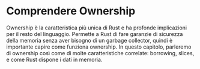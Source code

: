 # Comprendere Ownership

Ownership è la caratteristica più unica di Rust e ha profonde implicazioni per il resto
del linguaggio. Permette a Rust di fare garanzie di sicurezza della memoria senza
aver bisogno di un garbage collector, quindi è importante capire come funziona ownership.
In questo capitolo, parleremo di ownership così come di molte caratteristiche correlate:
borrowing, slices, e come Rust dispone i dati in memoria.
